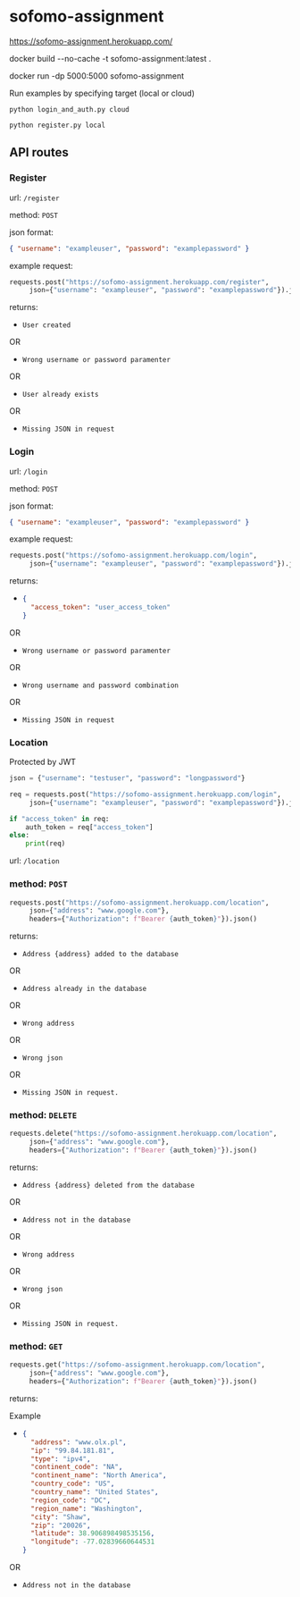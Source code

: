# sofomo-assignment

https://sofomo-assignment.herokuapp.com/

docker build --no-cache -t sofomo-assignment:latest .

docker run -dp 5000:5000 sofomo-assignment

Run examples by specifying target (local or cloud)

`python login_and_auth.py cloud`

`python register.py local`

## API routes

### Register

url: `/register`

method: `POST`

json format:

```json
{ "username": "exampleuser", "password": "examplepassword" }
```

example request:

```python
requests.post("https://sofomo-assignment.herokuapp.com/register",
     json={"username": "exampleuser", "password": "examplepassword"}).json()
```

returns:

- `User created`

OR

- `Wrong username or password paramenter`

OR

- `User already exists`

OR

- `Missing JSON in request`

### Login

url: `/login`

method: `POST`

json format:

```json
{ "username": "exampleuser", "password": "examplepassword" }
```

example request:

```python
requests.post("https://sofomo-assignment.herokuapp.com/login",
     json={"username": "exampleuser", "password": "examplepassword"}).json()
```

returns:

- ```json
  {
    "access_token": "user_access_token"
  }
  ```

OR

- `Wrong username or password paramenter`

OR

- `Wrong username and password combination`

OR

- `Missing JSON in request`

### Location

Protected by JWT

```python
json = {"username": "testuser", "password": "longpassword"}

req = requests.post("https://sofomo-assignment.herokuapp.com/login",
     json={"username": "exampleuser", "password": "examplepassword"}).json()

if "access_token" in req:
    auth_token = req["access_token"]
else:
    print(req)

```

url: `/location`

### method: `POST`

```python
requests.post("https://sofomo-assignment.herokuapp.com/location",
     json={"address": "www.google.com"},
     headers={"Authorization": f"Bearer {auth_token}"}).json()
```

returns:

- `Address {address} added to the database`

OR

- `Address already in the database`

OR

- `Wrong address`

OR

- `Wrong json`

OR

- `Missing JSON in request.`

### method: `DELETE`

```python
requests.delete("https://sofomo-assignment.herokuapp.com/location",
     json={"address": "www.google.com"},
     headers={"Authorization": f"Bearer {auth_token}"}).json()
```

returns:

- `Address {address} deleted from the database`

OR

- `Address not in the database`

OR

- `Wrong address`

OR

- `Wrong json`

OR

- `Missing JSON in request.`

### method: `GET`

```python
requests.get("https://sofomo-assignment.herokuapp.com/location",
     json={"address": "www.google.com"},
     headers={"Authorization": f"Bearer {auth_token}"}).json()
```

returns:

Example

- ```json
  {
    "address": "www.olx.pl",
    "ip": "99.84.181.81",
    "type": "ipv4",
    "continent_code": "NA",
    "continent_name": "North America",
    "country_code": "US",
    "country_name": "United States",
    "region_code": "DC",
    "region_name": "Washington",
    "city": "Shaw",
    "zip": "20026",
    "latitude": 38.906898498535156,
    "longitude": -77.02839660644531
  }
  ```

OR

- `Address not in the database`
